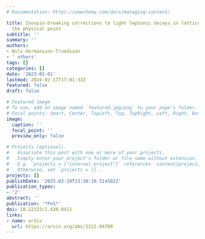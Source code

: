 ```yaml
---
# Documentation: https://wowchemy.com/docs/managing-content/

title: Isospin-breaking corrections to light leptonic decays in lattice QCD+QED at
  the physical point
subtitle: ''
summary: ''
authors:
- Nils Hermansson-Truedsson
- ' others'
tags: []
categories: []
date: '2023-01-01'
lastmod: 2024-02-17T17:01:33Z
featured: false
draft: false

# Featured image
# To use, add an image named `featured.jpg/png` to your page's folder.
# Focal points: Smart, Center, TopLeft, Top, TopRight, Left, Right, BottomLeft, Bottom, BottomRight.
image:
  caption: ''
  focal_point: ''
  preview_only: false

# Projects (optional).
#   Associate this post with one or more of your projects.
#   Simply enter your project's folder or file name without extension.
#   E.g. `projects = ["internal-project"]` references `content/project/deep-learning/index.md`.
#   Otherwise, set `projects = []`.
projects: []
publishDate: '2025-03-10T13:30:10.514502Z'
publication_types:
- '2'
abstract: ''
publication: '*PoS*'
doi: 10.22323/1.430.0411
links:
- name: arXiv
  url: https://arxiv.org/abs/2212.04709
---
```

